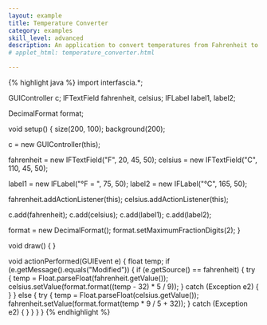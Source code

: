 ```yaml
---
layout: example
title: Temperature Converter
category: examples
skill_level: advanced
description: An application to convert temperatures from Fahrenheit to Celsius and vice versa
# applet_html: temperature_converter.html

---
```

{% highlight java %}
import interfascia.*;

GUIController c;
IFTextField fahrenheit, celsius;
IFLabel label1, label2;

DecimalFormat format;

void setup() {
  size(200, 100);
  background(200);
  
  c = new GUIController(this);
  
  fahrenheit = new IFTextField("F", 20, 45, 50);
  celsius = new IFTextField("C", 110, 45, 50);
  
  label1 = new IFLabel("&deg;F  = ", 75, 50);
  label2 = new IFLabel("&deg;C", 165, 50);
  
  fahrenheit.addActionListener(this);
  celsius.addActionListener(this);
  
  c.add(fahrenheit);
  c.add(celsius);
  c.add(label1);
  c.add(label2);
  
  format = new DecimalFormat();
  format.setMaximumFractionDigits(2);
}

void draw() {
}

void actionPerformed(GUIEvent e) {
  float temp;
  if (e.getMessage().equals("Modified")) {
    if (e.getSource() == fahrenheit) {
      try {
        temp = Float.parseFloat(fahrenheit.getValue());
        celsius.setValue(format.format((temp - 32) * 5 / 9));
      } catch (Exception e2) { }
    } else {
      try {
        temp = Float.parseFloat(celsius.getValue());
        fahrenheit.setValue(format.format(temp * 9 / 5 + 32));
      } catch (Exception e2) { }
    }
  }
}
{% endhighlight %}

